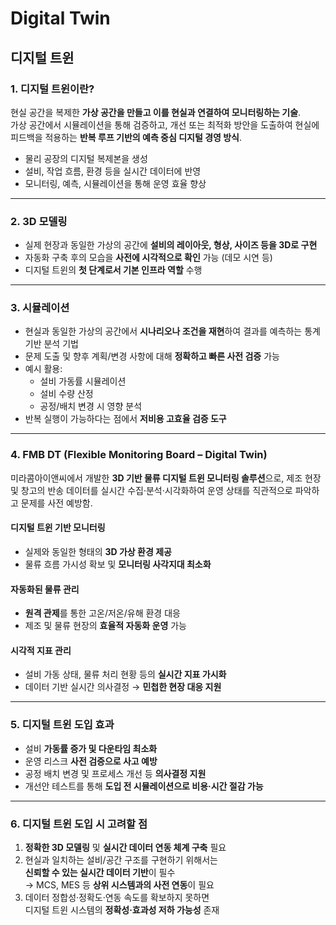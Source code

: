 # Digital Twin
## 디지털 트윈

### 1. 디지털 트윈이란?
현실 공간을 복제한 **가상 공간을 만들고 이를 현실과 연결하여 모니터링하는 기술**.  
가상 공간에서 시뮬레이션을 통해 검증하고, 개선 또는 최적화 방안을 도출하여 현실에 피드백을 적용하는 **반복 루프 기반의 예측 중심 디지털 경영 방식**.

- 물리 공장의 디지털 복제본을 생성
- 설비, 작업 흐름, 환경 등을 실시간 데이터에 반영
- 모니터링, 예측, 시뮬레이션을 통해 운영 효율 향상

---

### 2. 3D 모델링

- 실제 현장과 동일한 가상의 공간에 **설비의 레이아웃, 형상, 사이즈 등을 3D로 구현**
- 자동화 구축 후의 모습을 **사전에 시각적으로 확인** 가능 (데모 시연 등)
- 디지털 트윈의 **첫 단계로서 기본 인프라 역할** 수행

---

### 3. 시뮬레이션

- 현실과 동일한 가상의 공간에서 **시나리오나 조건을 재현**하여 결과를 예측하는 통계 기반 분석 기법
- 문제 도출 및 향후 계획/변경 사항에 대해 **정확하고 빠른 사전 검증** 가능
- 예시 활용:
  - 설비 가동률 시뮬레이션
  - 설비 수량 산정
  - 공정/배치 변경 시 영향 분석
- 반복 실행이 가능하다는 점에서 **저비용 고효율 검증 도구**

---

### 4. FMB DT (Flexible Monitoring Board – Digital Twin)

미라콤아이앤씨에서 개발한 **3D 기반 물류 디지털 트윈 모니터링 솔루션**으로, 제조 현장 및 창고의 반송 데이터를 실시간 수집·분석·시각화하여 
운영 상태를 직관적으로 파악하고 문제를 사전 예방함.

#### 디지털 트윈 기반 모니터링
- 실제와 동일한 형태의 **3D 가상 환경 제공**
- 물류 흐름 가시성 확보 및 **모니터링 사각지대 최소화**

#### 자동화된 물류 관리
- **원격 관제**를 통한 고온/저온/유해 환경 대응
- 제조 및 물류 현장의 **효율적 자동화 운영** 가능

#### 시각적 지표 관리
- 설비 가동 상태, 물류 처리 현황 등의 **실시간 지표 가시화**
- 데이터 기반 실시간 의사결정 → **민첩한 현장 대응 지원**

---

### 5. 디지털 트윈 도입 효과

- 설비 **가동률 증가 및 다운타임 최소화**
- 운영 리스크 **사전 검증으로 사고 예방**
- 공정 배치 변경 및 프로세스 개선 등 **의사결정 지원**
- 개선안 테스트를 통해 **도입 전 시뮬레이션으로 비용·시간 절감 가능**

---

### 6. 디지털 트윈 도입 시 고려할 점

1. **정확한 3D 모델링** 및 **실시간 데이터 연동 체계 구축** 필요
2. 현실과 일치하는 설비/공간 구조를 구현하기 위해서는  
   **신뢰할 수 있는 실시간 데이터 기반**이 필수  
   → MCS, MES 등 **상위 시스템과의 사전 연동**이 필요
3. 데이터 정합성·정확도·연동 속도를 확보하지 못하면  
   디지털 트윈 시스템의 **정확성·효과성 저하 가능성** 존재
